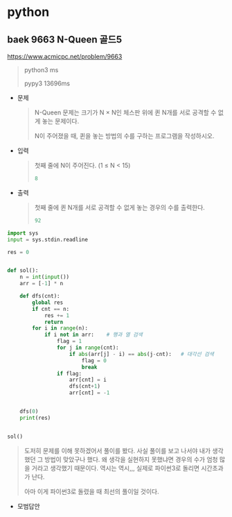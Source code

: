 # python

## baek 9663 N-Queen 골드5

https://www.acmicpc.net/problem/9663

> python3 ms
>
> pypy3 13696ms



* 문제

  > N-Queen 문제는 크기가 N × N인 체스판 위에 퀸 N개를 서로 공격할 수 없게 놓는 문제이다.
  >
  > N이 주어졌을 때, 퀸을 놓는 방법의 수를 구하는 프로그램을 작성하시오.
  
* 입력

  > 첫째 줄에 N이 주어진다. (1 ≤ N < 15)
  >
  > ```python
  >8
  > ```
  >
  > 
  
* 출력

  > 첫째 줄에 퀸 N개를 서로 공격할 수 없게 놓는 경우의 수를 출력한다.
  >
  > ```python
  >92
  > ```



```python
import sys
input = sys.stdin.readline

res = 0


def sol():
    n = int(input())
    arr = [-1] * n

    def dfs(cnt):
        global res
        if cnt == n:
            res += 1
            return
        for i in range(n):
            if i not in arr:    # 행과 열 검색
                flag = 1
                for j in range(cnt):
                    if abs(arr[j] - i) == abs(j-cnt):   # 대각선 검색
                        flag = 0
                        break
                if flag:
                    arr[cnt] = i
                    dfs(cnt+1)
                    arr[cnt] = -1


    dfs(0)
    print(res)


sol()
```

> 도저히 문제를 이해 못하겠어서 풀이를 봤다. 사실 풀이를 보고 나서야 내가 생각했던 그 방법이 맞았구나 했다. 왜 생각을 실현하지 못했냐면 경우의 수가 엄청 많을 거라고 생각했기 때문이다. 역시는 역시,,, 실제로 파이썬3로 돌리면 시간초과가 난다.
>
> 아마 이게 파이썬3로 돌렸을 때 최선의 풀이일 것이다.





* 모범답안

  ```python
  
  ```
  
  > 

